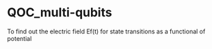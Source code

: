 # QOC_multi-qubits
To find out the electric field Ef(t) for state transitions as a functional of potential
